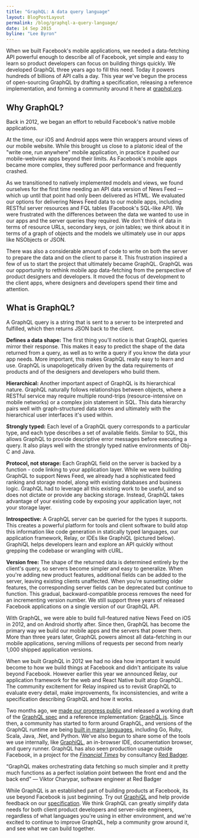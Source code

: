 ```yaml
---
title: "GraphQL: A data query language"
layout: BlogPostLayout
permalink: /blog/graphql-a-query-language/
date: 14 Sep 2015
byline: "Lee Byron"
---
```


<script data-inline>
// Code used in this blog post
import {
  GraphQLSchema,
  GraphQLObjectType,
  GraphQLID,
  GraphQLString,
  GraphQLInt,
  GraphQLBoolean,
  GraphQLList
} from 'graphql';

// Example data set
var data = ppl({
  1572451031: "Daniel Schafer",
  4802170: "Lee Byron",
  37000641: "Nick Schrock",
  100001239335739: "Scott Wolchok",
  13957785: "Alex Langenfeld",
  1433880147: "Laney Kuenzel",
  9020247: "William Sanville",
  305249: "Stephen Schwink",
  1422854581: "Mike Paleczny",
  1117650305: "Hyohyeon Jeong",
  728642302: "Rasmus Andersson",
  3108935: "Nathaniel Roman",
  1289640489: "Charles Ma",
  597621628: "Andrew Rasmussen",
  665215028: "Keito Uchiyama",
});

function ppl(input) {
  Object.keys(input).forEach(id => {
    input[id] = { id, name: input[id] };
  });
  return input;
}

function makePic(user, size) {
  return {
    width: size,
    height: size,
    uri: `cdn://pic/${user.id}/${size}`
  };
}

function friends(user, first) {
  var allFriends = Object.keys(data)
    .map(id => data[id])
    .filter(v => v !== user);
  return {
    totalCount: allFriends.length,
    friends: allFriends.slice(0, first)
  };
}

var ImageType = new GraphQLObjectType({
  name: 'Image',
  fields: {
    width: { type: GraphQLInt },
    height: { type: GraphQLInt },
    uri: { type: GraphQLString },
  }
});

var FriendConnection = new GraphQLObjectType({
  name: 'FriendConnection',
  fields: () => ({
    totalCount: { type: GraphQLInt },
    friends: { type: new GraphQLList(UserType) }
  })
});

var UserType = new GraphQLObjectType({
  name: 'User',
  fields: {
    id: { type: GraphQLID },
    name: { type: GraphQLString },
    isViewerFriend: {
      type: GraphQLBoolean,
      resolve: () => true,
    },
    profilePicture: {
      args: { size: { type: GraphQLInt } },
      type: ImageType,
      resolve: (user, { size }) => makePic(user, size)
    },
    friendConnection: {
      args: { first: { type: GraphQLInt } },
      type: FriendConnection,
      resolve: (user, { first }) => friends(user, first)
    }
  }
});

// Define our schema, with one top level field, named `user`, that
// takes an `id` argument and returns the User with that ID.
var schema = new GraphQLSchema({
  query: new GraphQLObjectType({
    name: 'Query',
    fields: {
      user: {
        type: UserType,
        args: { id: { type: GraphQLID } },
        resolve: (_, { id }) => data[id]
      }
    }
  })
});

global.schema20150914 = schema;
</script>

When we built Facebook's mobile applications, we needed a data-fetching API powerful enough to describe all of Facebook, yet simple and easy to learn so product developers can focus on building things quickly. We developed GraphQL three years ago to fill this need. Today it powers hundreds of billions of API calls a day. This year we've begun the process of open-sourcing GraphQL by drafting a specification, releasing a reference implementation, and forming a community around it here at [graphql.org](http://graphql.org/).

## Why GraphQL?

Back in 2012, we began an effort to rebuild Facebook's native mobile applications.

At the time, our iOS and Android apps were thin wrappers around views of our mobile website. While this brought us close to a platonic ideal of the "write one, run anywhere" mobile application, in practice it pushed our mobile-webview apps beyond their limits. As Facebook's mobile apps became more complex, they suffered poor performance and frequently crashed.

As we transitioned to natively implemented models and views, we found ourselves for the first time needing an API data version of News Feed — which up until that point had only been delivered as HTML. We evaluated our options for delivering News Feed data to our mobile apps, including RESTful server resources and FQL tables (Facebook's SQL-like API). We were frustrated with the differences between the data we wanted to use in our apps and the server queries they required. We don't think of data in terms of resource URLs, secondary keys, or join tables; we think about it in terms of a graph of objects and the models we ultimately use in our apps like NSObjects or JSON.

There was also a considerable amount of code to write on both the server to prepare the data and on the client to parse it. This frustration inspired a few of us to start the project that ultimately became GraphQL. GraphQL was our opportunity to rethink mobile app data-fetching from the perspective of product designers and developers. It moved the focus of development to the client apps, where designers and developers spend their time and attention.

## What is GraphQL?

A GraphQL query is a string that is sent to a server to be interpreted and fulfilled, which then returns JSON back to the client.

<script data-inline>
  import MiniGraphiQL from '../_core/MiniGraphiQL';
  renderHere(<MiniGraphiQL schema={global.schema20150914} query={`
{
  user(id: 4802170) {
    id
    name
    isViewerFriend
    profilePicture(size: 50)  {
      uri
      width
      height
    }
    friendConnection(first: 5) {
      totalCount
      friends {
        id
        name
      }
    }
  }
}
`} />);
</script>

**Defines a data shape:** The first thing you'll notice is that GraphQL queries mirror their response. This makes it easy to predict the shape of the data returned from a query, as well as to write a query if you know the data your app needs. More important, this makes GraphQL really easy to learn and use. GraphQL is unapologetically driven by the data requirements of products and of the designers and developers who build them.

**Hierarchical:** Another important aspect of GraphQL is its hierarchical nature. GraphQL naturally follows relationships between objects, where a RESTful service may require multiple round-trips (resource-intensive on mobile networks) or a complex join statement in SQL. This data hierarchy pairs well with graph-structured data stores and ultimately with the hierarchical user interfaces it's used within.

**Strongly typed:** Each level of a GraphQL query corresponds to a particular type, and each type describes a set of available fields. Similar to SQL, this allows GraphQL to provide descriptive error messages before executing a query. It also plays well with the strongly typed native environments of Obj-C and Java.

**Protocol, not storage:** Each GraphQL field on the server is backed by a function - code linking to your application layer. While we were building GraphQL to support News Feed, we already had a sophisticated feed ranking and storage model, along with existing databases and business logic. GraphQL had to leverage all this existing work to be useful, and so does not dictate or provide any backing storage. Instead, GraphQL takes advantage of your existing code by exposing your application layer, not your storage layer.

**Introspective:** A GraphQL server can be queried for the types it supports. This creates a powerful platform for tools and client software to build atop this information like code generation in statically typed languages, our application framework, Relay, or IDEs like GraphiQL (pictured below). GraphiQL helps developers learn and explore an API quickly without grepping the codebase or wrangling with cURL.

<script data-inline>
  import MiniGraphiQL from '../_core/MiniGraphiQL';
  renderHere(<MiniGraphiQL schema={global.schema20150914} query={`
{
  __type(name: "User") {
    name
    fields {
      name
      type {
        name
      }
    }
  }
}
`} />);
</script>

**Version free:** The shape of the returned data is determined entirely by the client's query, so servers become simpler and easy to generalize. When you're adding new product features, additional fields can be added to the server, leaving existing clients unaffected. When you're sunsetting older features, the corresponding server fields can be deprecated but continue to function. This gradual, backward-compatible process removes the need for an incrementing version number. We still support three years of released Facebook applications on a single version of our GraphQL API.

With GraphQL, we were able to build full-featured native News Feed on iOS in 2012, and on Android shortly after. Since then, GraphQL has become the primary way we build our mobile apps and the servers that power them. More than three years later, GraphQL powers almost all data-fetching in our mobile applications, serving millions of requests per second from nearly 1,000 shipped application versions.

When we built GraphQL in 2012 we had no idea how important it would become to how we build things at Facebook and didn't anticipate its value beyond Facebook. However earlier this year we announced Relay, our application framework for the web and React Native built atop GraphQL. The community excitement for Relay inspired us to revisit GraphQL to evaluate every detail, make improvements, fix inconsistencies, and write a specification describing GraphQL and how it works.

Two months ago, we [made our progress public](https://www.youtube.com/watch?v=WQLzZf34FJ8) and released a working draft of the [GraphQL spec](http://facebook.github.io/graphql/) and a reference implementation: [GraphQL.js](https://github.com/graphql/graphql-js). Since then, a community has started to form around GraphQL, and versions of the GraphQL runtime are being [built in many languages](https://github.com/chentsulin/awesome-graphql), including Go, Ruby, Scala, Java, .Net, and Python. We've also begun to share some of the tools we use internally, like [GraphiQL](https://github.com/graphql/graphiql), an in-browser IDE, documentation browser, and query runner. GraphQL has also seen production usage outside Facebook, in a project for the [*Financial Times*](https://www.youtube.com/watch?v=S0s935RKKB4) by consultancy [Red Badger](http://red-badger.com/).

“GraphQL makes orchestrating data fetching so much simpler and it pretty much functions as a perfect isolation point between the front end and the back end”
— Viktor Charypar, software engineer at Red Badger

While GraphQL is an established part of building products at Facebook, its use beyond Facebook is just beginning. Try out [GraphiQL](http://graphql-swapi.parseapp.com/graphiql/) and help provide feedback on our [specification](https://github.com/facebook/graphql/). We think GraphQL can greatly simplify data needs for both client product developers and server-side engineers, regardless of what languages you're using in either environment, and we're excited to continue to improve GraphQL, help a community grow around it, and see what we can build together.
